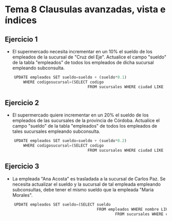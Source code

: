 # Tema 8 Clausulas avanzadas, vista e índices

## Ejercicio 1

- El supermercado necesita incrementar en un 10% el sueldo de los empleados de la sucursal de "Cruz del Eje". Actualice el campo "sueldo" de la tabla "empleados" de todos los empleados de dicha sucursal empleando subconsulta.

```js
    UPDATE empleados SET sueldo=sueldo + (sueldo*0.1)
        WHERE codigosucursal=(SELECT codigo
                                    FROM sucursales WHERE ciudad LIKE 'Cruz del Eje');
```

## Ejercicio 2

- El supermercado quiere incrementar en un 20% el sueldo de los empleados de las sucursales de la provincia de Córdoba. Actualice el campo "sueldo" de la tabla "empleados" de todos los empleados de tales sucursales empleando subconsulta.

```js
    UPDATE empleados SET sueldo=sueldo + (sueldo*0.2)
        WHERE codigosucursal=(SELECT codigo
                                    FROM sucursales WHERE ciudad LIKE 'Cordoba');
```

## Ejercicio 3

- La empleada "Ana Acosta" es trasladada a la sucursal de Carlos Paz. Se necesita actualizar el sueldo y la sucursal de tal empleada empleando subconsultas, debe tener el mismo sueldo que la empleada "Maria Morales".

```js
    UPDATE empleados SET sueldo=(SELECT sueldo
                                        FROM empleados WHERE nombre LIKE 'Maria Morales'),codigosucursal=(SELECT codigo
                                                FROM sucursales WHERE ciudad LIKE 'Carlos Paz') WHERE nombre LIKE 'Ana Acosta';

```